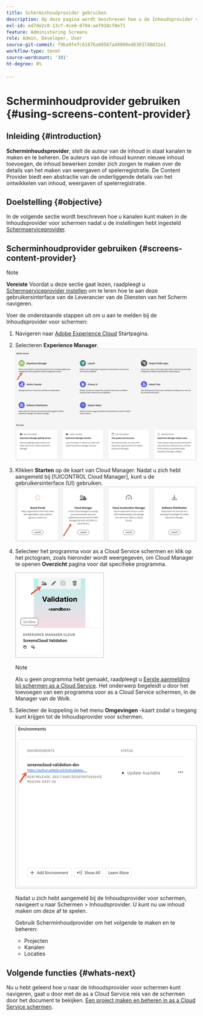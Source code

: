 ```yaml
---
title: Scherminhoudprovider gebruiken
description: Op deze pagina wordt beschreven hoe u de Inhoudsprovider voor schermen kunt gebruiken om inhoud te maken.
exl-id: ed7de2c0-13cf-4ce0-8794-aef918cf8e71
feature: Administering Screens
role: Admin, Developer, User
source-git-commit: f9ba9fefc61876a60567a40000ed6303740032e1
workflow-type: tm+mt
source-wordcount: '381'
ht-degree: 0%

---
```


# Scherminhoudprovider gebruiken {#using-screens-content-provider}

## Inleiding {#introduction}

**Scherminhoudsprovider**, stelt de auteur van de inhoud in staat kanalen te maken en te beheren. De auteurs van de inhoud kunnen nieuwe inhoud toevoegen, de inhoud bewerken zonder zich zorgen te maken over de details van het maken van weergaven of spelerregistratie. De Content Provider biedt een abstractie van de onderliggende details van het ontwikkelen van inhoud, weergaven of spelerregistratie.

## Doelstelling {#objective}

In de volgende sectie wordt beschreven hoe u kanalen kunt maken in de Inhoudsprovider voor schermen nadat u de instellingen hebt ingesteld [Schermserviceprovider](https://experienceleague.adobe.com/docs/experience-manager-cloud-service/content/screens-as-cloud-service/configure-screens-cloud/using-screens-content-provider.html?lang=en).

## Scherminhoudprovider gebruiken {#screens-content-provider}

>[!NOTE]
>**Vereiste**
>Voordat u deze sectie gaat lezen, raadpleegt u [Schermserviceprovider instellen](https://experienceleague.adobe.com/docs/experience-manager-cloud-service/content/screens-as-cloud-service/configure-screens-cloud/navigating-to-screens-services-provider.html) om te leren hoe te aan deze gebruikersinterface van de Leverancier van de Diensten van het Scherm navigeren.

Voer de onderstaande stappen uit om u aan te melden bij de Inhoudsprovider voor schermen:

1. Navigeren naar [Adobe Experience Cloud](https://experience.adobe.com) Startpagina.

1. Selecteren **Experience Manager**.
   ![Openingspagina voor Snelle toegang tot gebieden van Experience Manager.](/help/implementing/cloud-manager/getting-access-to-aem-in-cloud/assets/landing-page1.png)

1. Klikken **Starten** op de kaart van Cloud Manager. Nadat u zich hebt aangemeld bij [!UICONTROL Cloud Manager], kunt u de gebruikersinterface (UI) gebruiken.
   ![Vier gebieden van Cloud Manager — Brand Portal, Cloud Manager, Cloud Acceleration Manager en Software Distribution — elk met een eigen Launch-knop.](/help/implementing/cloud-manager/getting-access-to-aem-in-cloud/assets/landing-page2.png)

1. Selecteer het programma voor as a Cloud Service schermen en klik op het pictogram, zoals hieronder wordt weergegeven, om Cloud Manager te openen **Overzicht** pagina voor dat specifieke programma.

   ![Pictogram voor de overzichtspagina van Cloud Manager wordt helemaal links op een werkbalk weergegeven.](/help/screens-cloud/assets/configure/screens-cp-1.png)

   >[!NOTE]
   >Als u geen programma hebt gemaakt, raadpleegt u [Eerste aanmelding bij schermen as a Cloud Service](https://experienceleague.adobe.com/docs/experience-manager-cloud-service/content/screens-as-cloud-service/onboarding-screens-cloud/first-time-login-screens-cloud.html). Het onderwerp begeleidt u door het toevoegen van een programma voor as a Cloud Service schermen, in de Manager van de Wolk.

1. Selecteer de koppeling in het menu **Omgevingen** -kaart zodat u toegang kunt krijgen tot de Inhoudsprovider voor schermen.

   ![Koppeling die is gemarkeerd via de kaart voor omgevingen waarmee u toegang krijgt tot de Content Provider voor schermen.](/help/screens-cloud/assets/configure/screens-cp-2.png)

   Nadat u zich hebt aangemeld bij de Inhoudsprovider voor schermen, navigeert u naar Schermen > Inhoudsprovider. U kunt nu uw inhoud maken om deze af te spelen.

   Gebruik Scherminhoudprovider om het volgende te maken en te beheren:

   * Projecten
   * Kanalen
   * Locaties

## Volgende functies {#whats-next}

Nu u hebt geleerd hoe u naar de Inhoudsprovider voor schermen kunt navigeren, gaat u door met de as a Cloud Service reis van de schermen door het document te bekijken. [Een project maken en beheren in as a Cloud Service schermen](https://experienceleague.adobe.com/docs/experience-manager-cloud-service/content/screens-as-cloud-service/create-content/creating-projects-screens-cloud.html).
